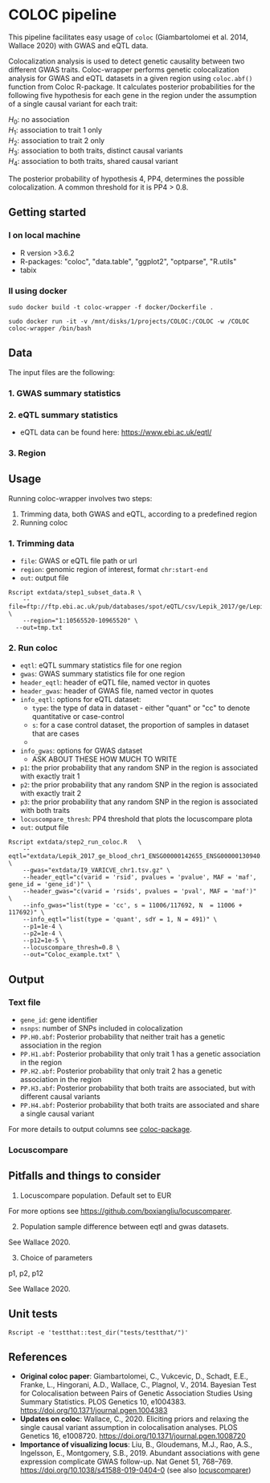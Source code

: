 # COLOC pipeline

This pipeline facilitates easy usage of `coloc` (Giambartolomei et al. 2014, Wallace 2020) with GWAS and eQTL data. 

Colocalization analysis is used to detect genetic causality between two different GWAS traits. Coloc-wrapper performs genetic colocalization analysis for GWAS and eQTL datasets in a given region using `coloc.abf()` function from Coloc R-package. It calculates posterior probabilities for the following five hypothesis for each gene in the region under the assumption of a single causal variant for each trait:

$H_0$: no association <br />
$H_1$: association to trait 1 only <br />
$H_2$: association to trait 2 only <br />
$H_3$: association to both traits, distinct causal variants <br />
$H_4$: association to both traits, shared causal variant <br />

The posterior probability of hypothesis 4, PP4, determines the possible colocalization. A common threshold for it is PP4 > 0.8.

## Getting started
### I on local machine
- R version >3.6.2
- R-packages: "coloc", "data.table", "ggplot2", "optparse", "R.utils"
- tabix

### II using docker

```
sudo docker build -t coloc-wrapper -f docker/Dockerfile .

sudo docker run -it -v /mnt/disks/1/projects/COLOC:/COLOC -w /COLOC coloc-wrapper /bin/bash

```

## Data 
The input files are the following:

### 1. GWAS summary statistics


### 2. eQTL summary statistics
- eQTL data can be found here: https://www.ebi.ac.uk/eqtl/ 

### 3. Region 

## Usage
Running coloc-wrapper involves two steps: <br />
1. Trimming data, both GWAS and eQTL, according to a predefined region <br />
2. Running coloc <br />

### 1. Trimming data
- `file`: GWAS or eQTL file path or url
- `region`: genomic region of interest, format `chr:start-end`
- `out`: output file 

```
Rscript extdata/step1_subset_data.R	\
	--file=ftp://ftp.ebi.ac.uk/pub/databases/spot/eQTL/csv/Lepik_2017/ge/Lepik_2017_ge_blood.all.tsv.gz \
	--region="1:10565520-10965520" \
  --out=tmp.txt
```

### 2. Run coloc 
- `eqtl`: eQTL summary statistics file for one region
- `gwas`: GWAS summary statistics file for one region
- `header_eqtl`: header of eQTL file, named vector in quotes
- `header_gwas`: header of GWAS file, named vector in quotes 
- `info_eqtl`: options for eQTL dataset:
  - `type`: the type of data in dataset - either "quant" or "cc" to denote quantitative or case-control
  - `s`: for a case control dataset, the proportion of samples in dataset that are cases
  - 
- `info_gwas`: options for GWAS dataset 
  - ASK ABOUT THESE HOW MUCH TO WRITE
- `p1`: the prior probability that any random SNP in the region is associated with exactly trait 1
- `p2`: the prior probability that any random SNP in the region is associated with exactly trait 2
- `p3`: the prior probability that any random SNP in the region is associated with both traits
- `locuscompare_thresh`: PP4 threshold that plots the locuscompare plota 
- `out`: output file

```
Rscript extdata/step2_run_coloc.R	\
	--eqtl="extdata/Lepik_2017_ge_blood_chr1_ENSG00000142655_ENSG00000130940.all.tsv" \
	--gwas="extdata/I9_VARICVE_chr1.tsv.gz" \
	--header_eqtl="c(varid = 'rsid', pvalues = 'pvalue', MAF = 'maf', gene_id = 'gene_id')" \
	--header_gwas="c(varid = 'rsids', pvalues = 'pval', MAF = 'maf')" \
	--info_gwas="list(type = 'cc', s = 11006/117692, N  = 11006 + 117692)" \
	--info_eqtl="list(type = 'quant', sdY = 1, N = 491)" \
	--p1=1e-4 \
	--p2=1e-4 \
	--p12=1e-5 \
	--locuscompare_thresh=0.8 \
	--out="Coloc_example.txt" \
```
## Output 


### Text file

- `gene_id`: gene identifier
- `nsnps`: number of SNPs included in colocalization
- `PP.H0.abf`: Posterior probability that neither trait has a genetic association in the region
- `PP.H1.abf`: Posterior probability that only trait 1 has a genetic association in the region
- `PP.H2.abf`: Posterior probability that only trait 2 has a genetic association in the region
- `PP.H3.abf`: Posterior probability that both traits are associated, but with different causal variants
- `PP.H4.abf`: Posterior probability that both traits are associated and share a single causal variant


For more details to output columns see [coloc-package](https://chr1swallace.github.io/coloc/articles/a03_enumeration.html#introduction).

### Locuscompare


## Pitfalls and things to consider

1. Locuscompare population. 
Default set to EUR

For more options see https://github.com/boxiangliu/locuscomparer. 

2. Population sample difference between eqtl and gwas datasets. 

See Wallace 2020. 

3. Choice of parameters

p1, p2, p12

See Wallace 2020. 


## Unit tests

`Rscript -e 'testthat::test_dir("tests/testthat/")'`


## References

- **Original coloc paper**: Giambartolomei, C., Vukcevic, D., Schadt, E.E., Franke, L., Hingorani, A.D., Wallace, C., Plagnol, V., 2014. Bayesian Test for Colocalisation between Pairs of Genetic Association Studies Using Summary Statistics. PLOS Genetics 10, e1004383. https://doi.org/10.1371/journal.pgen.1004383
- **Updates on coloc**: Wallace, C., 2020. Eliciting priors and relaxing the single causal variant assumption in colocalisation analyses. PLOS Genetics 16, e1008720. https://doi.org/10.1371/journal.pgen.1008720
- **Importance of visualizing locus**: Liu, B., Gloudemans, M.J., Rao, A.S., Ingelsson, E., Montgomery, S.B., 2019. Abundant associations with gene expression complicate GWAS follow-up. Nat Genet 51, 768–769. https://doi.org/10.1038/s41588-019-0404-0 (see also [locuscomparer](https://github.com/boxiangliu/locuscomparer))



